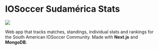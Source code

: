 # IOSoccer Sudamérica Stats

![](https://stats.iosoccer-sa.bid/logo-iossa.png)

Web app that tracks matches, standings, individual stats and rankings for the South American IOSoccer Community. Made with **Next.js** and **MongoDB**.
